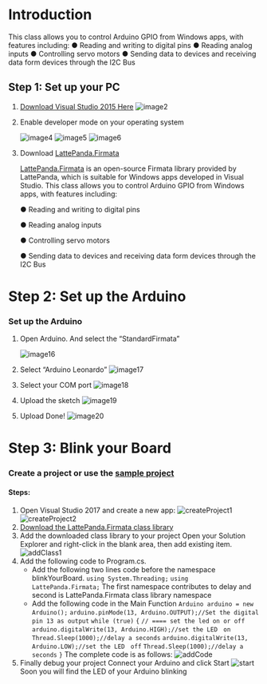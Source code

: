 # Introduction

This class allows you to control Arduino GPIO from Windows apps, with features including:
● Reading and writing to digital pins
● Reading analog inputs
● Controlling servo motors
● Sending data to devices and receiving data form devices through the I2C Bus

## Step 1: Set up your PC

1. [Download Visual Studio 2015 Here](https://www.visualstudio.com/downloads/download-visual-studio-vs)
   ![image2](http://www.lattepanda.com/wp-content/uploads/2016/02/image2.jpeg)

2. Enable developer mode on your operating system

   ![image4](http://www.lattepanda.com/wp-content/uploads/2016/02/image4.jpeg)
   ![image5](http://www.lattepanda.com/wp-content/uploads/2016/02/image5.jpeg)
   ![image6](http://www.lattepanda.com/wp-content/uploads/2016/02/image6.jpeg)

3. Download [LattePanda.Firmata](https://github.com/LattePandaTeam/LattePanda-Development-Support/tree/master/LattePandaFirmata)

   [LattePanda.Firmata](https://github.com/LattePandaTeam/LattePanda-Development-Support/tree/master/LattePandaFirmata) is an open-source Firmata library provided by LattePanda, which is suitable for Windows apps developed in Visual Studio. This class allows you to control Arduino GPIO from Windows apps, with features including:

   ● Reading and writing to digital pins

   ● Reading analog inputs

   ● Controlling servo motors

   ● Sending data to devices and receiving data form devices through the I2C Bus

# Step 2: Set up the Arduino

### Set up the Arduino

1. Open Arduino. And select the “StandardFirmata”

   ![image16](http://www.lattepanda.com/wp-content/uploads/2016/02/image16.png)

2. Select “Arduino Leonardo”
   ![image17](http://www.lattepanda.com/wp-content/uploads/2016/02/image17.png)

3. Select your COM port
   ![image18](http://www.lattepanda.com/wp-content/uploads/2016/02/image18.png)

4. Upload the sketch
   ![image19](http://www.lattepanda.com/wp-content/uploads/2016/02/image19.png)

5. Upload Done!
   ![image20](http://www.lattepanda.com/wp-content/uploads/2016/02/image20.png)

# Step 3: Blink your Board

### Create a project or use the [sample project](http://www.lattepanda.com/wp-content/uploads/2016/02/blinkYourBoard.zip)

#### Steps:

1. Open Visual Studio 2017 and create a new app:
   ![createProject1](http://www.lattepanda.com/wp-content/uploads/2016/02/createProject1.png)
   ![createProject2](http://www.lattepanda.com/wp-content/uploads/2016/02/createProject2.png)
2. [Download the LattePanda.Firmata class library](https://github.com/LattePandaTeam/LattePanda-Development-Support/tree/master/LattePandaFirmata)
3. Add the downloaded class library to your project Open your Solution Explorer and right-click in the blank area, then add existing item.
   ![addClass1](http://www.lattepanda.com/wp-content/uploads/2016/02/addClass1.png)
4. Add the following code to Program.cs.
   - Add the following two lines code before the namespace blinkYourBoard.
     `using System.Threading;`
     `using LattePanda.Firmata;`
     The first namespace contributes to delay and second is LattePanda.Firmata class library namespace
   - Add the following code in the Main Function
     `Arduino arduino = new Arduino();`
     `arduino.pinMode(13, Arduino.OUTPUT);//Set the digital pin 13 as output`
     `while (true)`
     `{`
     `// ==== set the led on or off`
     `arduino.digitalWrite(13, Arduino.HIGH);//set the LED　on`
     `Thread.Sleep(1000);//delay a seconds`
     `arduino.digitalWrite(13, Arduino.LOW);//set the LED　off`
     `Thread.Sleep(1000);//delay a seconds`
     `}`
     The complete code is as follows:
     ![addCode](http://www.lattepanda.com/wp-content/uploads/2016/02/addCode.png)
5. Finally debug your project
   Connect your Arduino and click Start
   ![start](http://www.lattepanda.com/wp-content/uploads/2016/02/start.png)
   Soon you will find the LED of your Arduino blinking

